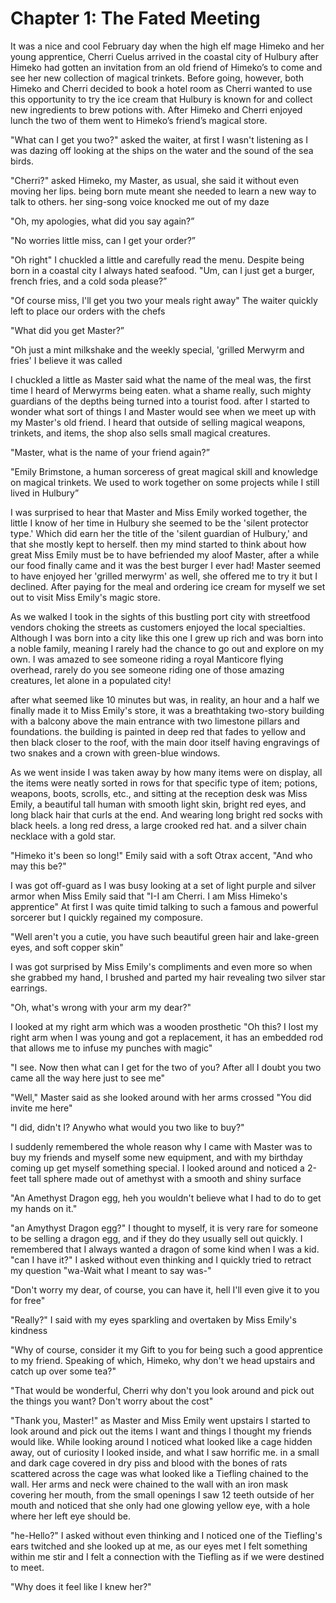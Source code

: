 # Chapter 1: The Fated Meeting

It was a nice and cool February day when the high elf mage Himeko and her young apprentice, Cherri Cuelus arrived in the coastal city of Hulbury after Himeko had gotten an invitation from an old friend of Himeko’s to come and see her new collection of magical trinkets. Before going, however, both Himeko and Cherri decided to book a hotel room as Cherri wanted to use this opportunity to try the ice cream that Hulbury is known for and collect new ingredients to brew potions with. After Himeko and Cherri enjoyed lunch the two of them went to Himeko’s friend’s magical store.

"What can I get you two?" asked the waiter, at first I wasn't listening as I was dazing off looking at the ships on the water and the sound of the sea birds.

"Cherri?" asked Himeko, my Master, as usual, she said it without even moving her lips. being born mute meant she needed to learn a new way to talk to others. her sing-song voice knocked me out of my daze

"Oh, my apologies, what did you say again?”

"No worries little miss, can I get your order?”

"Oh right" I chuckled a little and carefully read the menu. Despite being born in a coastal city I always hated seafood. "Um, can I just get a burger, french fries, and a cold soda please?”

"Of course miss, I'll get you two your meals right away" The waiter quickly left to place our orders with the chefs

"What did you get Master?”

"Oh just a mint milkshake and the weekly special, 'grilled Merwyrm and fries' I believe it was called

I chuckled a little as Master said what the name of the meal was, the first time I heard of Merwyrms being eaten. what a shame really, such mighty guardians of the depths being turned into a tourist food. after I started to wonder what sort of things I and Master would see when we meet up with my Master's old friend. I heard that outside of selling magical weapons, trinkets, and items, the shop also sells small magical creatures. 

"Master, what is the name of your friend again?”

"Emily Brimstone, a human sorceress of great magical skill and knowledge on magical trinkets. We used to work together on some projects while I still lived in Hulbury”

I was surprised to hear that Master and Miss Emily worked together, the little I know of her time in Hulbury she seemed to be the 'silent protector type.' Which did earn her the title of the 'silent guardian of Hulbury,' and that she mostly kept to herself. then my mind started to think about how great Miss Emily must be to have befriended my aloof Master, after a while our food finally came and it was the best burger I ever had! Master seemed to have enjoyed her 'grilled merwyrm' as well, she offered me to try it but I declined. After paying for the meal and ordering ice cream for myself we set out to visit Miss Emily's magic store.

As we walked I took in the sights of this bustling port city with streetfood vendors choking the streets as customers enjoyed the local specialties. Although I was born into a city like this one I grew up rich and was born into a noble family, meaning I rarely had the chance to go out and explore on my own. I was amazed to see someone riding a royal Manticore flying overhead, rarely do you see someone riding one of those amazing creatures, let alone in a populated city!

after what seemed like 10 minutes but was, in reality, an hour and a half we finally made it to Miss Emily's store, it was a breathtaking two-story building with a balcony above the main entrance with two limestone pillars and foundations. the building is painted in deep red that fades to yellow and then black closer to the roof, with the main door itself having engravings of two snakes and a crown with green-blue windows.

As we went inside I was taken away by how many items were on display, all the items were neatly sorted in rows for that specific type of item; potions, weapons, boots, scrolls, etc., and sitting at the reception desk was Miss Emily, a beautiful tall human with smooth light skin, bright red eyes, and long black hair that curls at the end. And wearing long bright red socks with black heels. a long red dress, a large crooked red hat. and a silver chain necklace with a gold star. 

"Himeko it's been so long!" Emily said with a soft Otrax accent, "And who may this be?"

I was got off-guard as I was busy looking at a set of light purple and silver armor when Miss Emily said that "I-I am Cherri. I am Miss Himeko's apprentice" At first I was quite timid talking to such a famous and powerful sorcerer but I quickly regained my composure.

"Well aren't you a cutie, you have such beautiful green hair and lake-green eyes, and soft copper skin"

I was got surprised by Miss Emily's compliments and even more so when she grabbed my hand, I brushed and parted my hair revealing two silver star earrings.

"Oh, what's wrong with your arm my dear?"

I looked at my right arm which was a wooden prosthetic "Oh this? I lost my right arm when I was young and got a replacement, it has an embedded rod that allows me to infuse my punches with magic" 

"I see. Now then what can I get for the two of you? After all I doubt you two came all the way here just to see me"

"Well," Master said as she looked around with her arms crossed "You did invite me here" 

"I did, didn't I? Anywho what would you two like to buy?"

I suddenly remembered the whole reason why I came with Master was to buy my friends and myself some new equipment, and with my birthday coming up get myself something special. I looked around and noticed a 2-feet tall sphere made out of amethyst with a smooth and shiny surface

"An Amethyst Dragon egg, heh you wouldn't believe what I had to do to get my hands on it."

"an Amythyst Dragon egg?" I thought to myself, it is very rare for someone to be selling a dragon egg, and if they do they usually sell out quickly. I remembered that I always wanted a dragon of some kind when I was a kid. "can I have it?" I asked without even thinking and I quickly tried to retract my question "wa-Wait what I meant to say was-"

"Don't worry my dear, of course, you can have it, hell I'll even give it to you for free"

"Really?" I said with my eyes sparkling and overtaken by Miss Emily's kindness

"Why of course, consider it my Gift to you for being such a good apprentice to my friend. Speaking of which, Himeko, why don't we head upstairs and catch up over some tea?"

"That would be wonderful, Cherri why don't you look around and pick out the things you want? Don't worry about the cost"

"Thank you, Master!" as Master and Miss Emily went upstairs I started to look around and pick out the items I want and things I thought my friends would like. While looking around I noticed what looked like a cage hidden away, out of curiosity I looked inside, and what I saw horrific me. in a small and dark cage covered in dry piss and blood with the bones of rats scattered across the cage was what looked like a Tiefling chained to the wall. Her arms and neck were chained to the wall with an iron mask covering her mouth, from the small openings I saw 12 teeth outside of her mouth and noticed that she only had one glowing yellow eye, with a hole where her left eye should be.

"he-Hello?" I asked without even thinking and I noticed one of the Tiefling's ears twitched and she looked up at me, as our eyes met I felt something within me stir and I felt a connection with the Tiefling as if we were destined to meet.

"Why does it feel like I knew her?"
